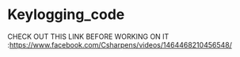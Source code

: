 # Keylogging_code
CHECK OUT THIS LINK BEFORE WORKING ON IT :https://www.facebook.com/Csharpens/videos/1464468210456548/
